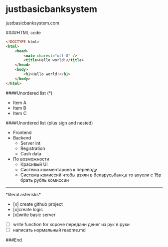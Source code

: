 # justbasicbanksystem
justbasicbanksystem.com

####HTML code

```html
<!DOCTYPE html>
<html>
    <head>
        <mate charest="utf-8" />
        <title>Hello world!</title>
    </head>
    <body>
        <h1>Hello world!</h1>
    </body>
</html>
```

     
####Unordered list (*)

* Item A
* Item B
* Item C

####Unordered list (plus sign and nested)
                
+ Frontend
+ Backend
    + Server int
    + Registration
    + Cash data
+ По возможности
    * Красивый  UI
    * Система комментариев к переводу
    * Система комиссий чтобы взяли в беларусьбанк,а то ахуели с 15р брать рубль комиссии

----
                    
\*literal asterisks\*


- [x] create github project
- [x]create logic 
- [x]write basic server
- [ ] write function for короче передачи денег из рук в руки
- [ ] написать нормальный readme.md

###End
